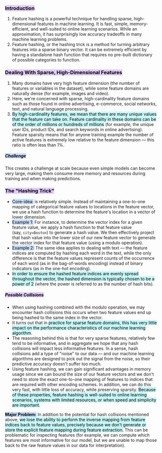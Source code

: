 ### <mark style="background: #D2B3FFA6;">Introduction</mark>
1. Feature hashing is a powerful technique for handling sparse, high-dimensional features in machine learning. It is fast, simple, memory-efficient, and well-suited to online learning scenarios. While an approximation, it has surprisingly low accuracy tradeoffs in many machine learning problems.
2. Feature hashing, or the hashing trick is a method for turning arbitrary features into a sparse binary vector. It can be extremely efficient by having a standalone hash function that requires no pre-built dictionary of possible categories to function.

### <mark style="background: #D2B3FFA6;">Dealing With Sparse, High-Dimensional Features</mark>
1. Many domains have very high feature dimension (the number of features or variables in the dataset), while some feature domains are naturally dense (for example, images and video).
2. Here, we're concerned with sparse, high-cardinality feature domains such as those found in online advertising, e-commerce, social networks, text, and natural language processing.
3. <mark style="background: #ABF7F7A6;">By high-cardinality features, we mean that there are many unique values that the feature can take on. Feature cardinality in these domains can be of the order of millions or hundreds of millions</mark> (for example, the unique user IDs, product IDs, and search keywords in online advertising). Feature sparsity means that for anyone training example the number of active features is extremely low relative to the feature dimension — this ratio is often less than 1%.

##### <mark style="background: #ADCCFFA6;">Challenge</mark>
This creates a challenge at scale because even simple models can become very large, making them consume more memory and resources during training and when making predictions.

### <mark style="background: #D2B3FFA6;">The "Hashing Trick"</mark>
- <mark style="background: #ADCCFFA6;">Core-idea:</mark>  is relatively simple. Instead of maintaining a one-to-one mapping of categorical feature values to locations in the feature vector, we use a hash function to determine the feature's location in a vector of lower dimension.
- <mark style="background: #ADCCFFA6;">Example 1:</mark> For instance, to determine the vector index for a given feature value, we apply a hash function to that feature value (say, `city=Boston`) to generate a hash value. We then effectively project that hash value into the lower size of our new feature vector to generate the vector index for that feature value (using a modulo operation).
- <mark style="background: #ADCCFFA6;">Example 2:</mark> The same idea applies to dealing with text — the feature indices are computed by hashing each word in the text, while the only difference is that the feature values represent counts of the occurrence of each word (as in the bag-of-words encoding) instead of binary indicators (as in the one-hot encoding). 
- <mark style="background: #ABF7F7A6;">In order to ensure the hashed feature indices are evenly spread throughout the vector, the hashed dimension is typically chosen to be a power of 2</mark> (where the power is referred to as the number of hash bits).

##### <mark style="background: #D2B3FFA6;">Possible Collisions</mark>
- When using hashing combined with the modulo operation, we may encounter hash collisions this occurs when two feature values end up being hashed to the same index in the vector.
- It turns out that in <mark style="background: #ABF7F7A6;">practice for sparse feature domains, this has very little impact on the performance characteristics of our machine learning algorithm</mark>.
- The reasoning behind this is that for very sparse features, relatively few tend to be informative, and in aggregate we hope that any hash collisions will impact less informative features. In a sense, hash collisions add a type of "noise" to our data — and our machine learning algorithms are designed to pick out the signal from the noise, so their predictive accuracy doesn't suffer too much.
- Using feature hashing, we can gain significant advantages in memory usage since we can bound the size of our feature vectors and we don't need to store the exact one-to-one mapping of features to indices that are required with other encoding schemes. In addition, we can do this very fast, with little loss of accuracy, while preserving sparsity. <mark style="background: #ABF7F7A6;">Because of these properties, feature hashing is well-suited to online learning scenarios, systems with limited resources, or when speed and simplicity are important.</mark>

 **<mark style="background: #ADCCFFA6;">Major Problem:</mark>** In addition to the potential for hash collisions mentioned above, <mark style="background: #ABF7F7A6;">we lose the ability to perform the inverse mapping from feature indices back to feature values, precisely because we don't generate or store the explicit feature mapping during feature extraction.</mark> This can be problematic for inspecting features (for example, we can compute which features are most informative for our model, but we are unable to map those back to the raw feature values in our data for interpretation).

